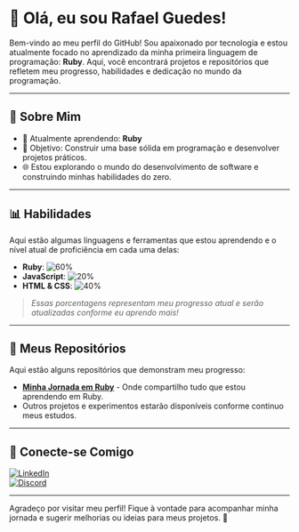 # 👋 Olá, eu sou Rafael Guedes!

Bem-vindo ao meu perfil do GitHub! Sou apaixonado por tecnologia e estou atualmente focado no aprendizado da minha primeira linguagem de programação: **Ruby**. Aqui, você encontrará projetos e repositórios que refletem meu progresso, habilidades e dedicação no mundo da programação.

---

## 🚀 Sobre Mim
- 🌱 Atualmente aprendendo: **Ruby**
- 🎯 Objetivo: Construir uma base sólida em programação e desenvolver projetos práticos.
- 🌐 Estou explorando o mundo do desenvolvimento de software e construindo minhas habilidades do zero.

---

## 📊 Habilidades
Aqui estão algumas linguagens e ferramentas que estou aprendendo e o nível atual de proficiência em cada uma delas:

- **Ruby**: ![60%](https://progress-bar.dev/60)
- **JavaScript**: ![20%](https://progress-bar.dev/20)
- **HTML & CSS**: ![40%](https://progress-bar.dev/40)

> _Essas porcentagens representam meu progresso atual e serão atualizadas conforme eu aprendo mais!_

---

## 📂 Meus Repositórios
Aqui estão alguns repositórios que demonstram meu progresso:
- **[Minha Jornada em Ruby](https://github.com/Eluedes/Curso-em-Ruby)** - Onde compartilho tudo que estou aprendendo em Ruby.
- Outros projetos e experimentos estarão disponíveis conforme continuo meus estudos.

---

## 💼 Conecte-se Comigo
[![LinkedIn](https://img.shields.io/badge/LinkedIn-Rafael%20Guedes-blue?style=flat&logo=linkedin)](https://www.linkedin.com/in/rafael-guedes-612379284/)  
[![Discord](https://img.shields.io/badge/Discord-eluedes-5865F2?style=flat&logo=discord)](https://discord.com) 

---

Agradeço por visitar meu perfil! Fique à vontade para acompanhar minha jornada e sugerir melhorias ou ideias para meus projetos. 🚀
